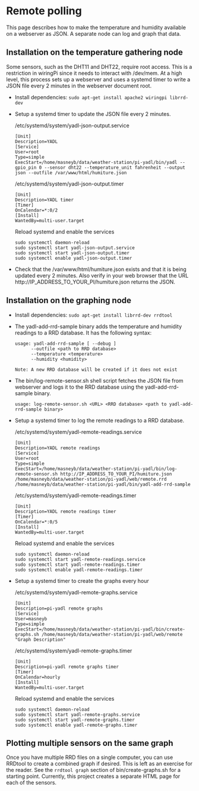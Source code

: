 # Remote polling

This page describes how to make the temperature and humidity available
on a webserver as JSON. A separate node can log and graph that data.


## Installation on the temperature gathering node

Some sensors, such as the DHT11 and DHT22, require root access. This
is a restriction in wiringPi since it needs to interact with /dev/mem.
At a high level, this process sets up a webserver and uses a systemd
timer to write a JSON file every 2 minutes in the webserver document
root.

* Install dependencies: `sudo apt-get install apache2 wiringpi librrd-dev`

* Setup a systemd timer to update the JSON file every 2 minutes.

  /etc/systemd/system/yadl-json-output.service

      [Unit]
      Description=YADL
      [Service]
      User=root
      Type=simple
      ExecStart=/home/masneyb/data/weather-station/pi-yadl/bin/yadl --gpio_pin 0 --sensor dht22 --temperature_unit fahrenheit --output json --outfile /var/www/html/humiture.json

  /etc/systemd/system/yadl-json-output.timer

      [Unit]
      Description=YADL timer
      [Timer]
      OnCalendar=*:0/2
      [Install]
      WantedBy=multi-user.target

  Reload systemd and enable the services

      sudo systemctl daemon-reload
      sudo systemctl start yadl-json-output.service
      sudo systemctl start yadl-json-output.timer
      sudo systemctl enable yadl-json-output.timer

* Check that the /var/www/html/humiture.json exists and that it is being updated
  every 2 minutes. Also verify in your web browser that the URL
  http://IP_ADDRESS_TO_YOUR_PI/humiture.json returns the JSON.


## Installation on the graphing node

* Install dependencies: `sudo apt-get install librrd-dev rrdtool`

* The yadl-add-rrd-sample binary adds the temperature and humidity readings to a
  RRD database. It has the following syntax:

      usage: yadl-add-rrd-sample [ --debug ]
      		--outfile <path to RRD database>
      		--temperature <temperature>
      		--humidity <humidity>
      
      Note: A new RRD database will be created if it does not exist

* The bin/log-remote-sensor.sh shell script fetches the JSON file from
  webserver and logs it to the RRD database using the
  yadl-add-rrd-sample binary.

      usage: log-remote-sensor.sh <URL> <RRD database> <path to yadl-add-rrd-sample binary>

* Setup a systemd timer to log the remote readings to a RRD database.

  /etc/systemd/system/yadl-remote-readings.service

      [Unit]
      Description=YADL remote readings
      [Service]
      User=root
      Type=simple
      ExecStart=/home/masneyb/data/weather-station/pi-yadl/bin/log-remote-sensor.sh http://IP_ADDRESS_TO_YOUR_PI/humiture.json /home/masneyb/data/weather-station/pi-yadl/web/remote.rrd /home/masneyb/data/weather-station/pi-yadl/bin/yadl-add-rrd-sample

  /etc/systemd/system/yadl-remote-readings.timer

      [Unit]
      Description=YADL remote readings timer
      [Timer]
      OnCalendar=*:0/5
      [Install]
      WantedBy=multi-user.target

  Reload systemd and enable the services

      sudo systemctl daemon-reload
      sudo systemctl start yadl-remote-readings.service
      sudo systemctl start yadl-remote-readings.timer
      sudo systemctl enable yadl-remote-readings.timer

* Setup a systemd timer to create the graphs every hour

  /etc/systemd/system/yadl-remote-graphs.service

      [Unit]
      Description=pi-yadl remote graphs
      [Service]
      User=masneyb
      Type=simple
      ExecStart=/home/masneyb/data/weather-station/pi-yadl/bin/create-graphs.sh /home/masneyb/data/weather-station/pi-yadl/web/remote "Graph Description"

  /etc/systemd/system/yadl-remote-graphs.timer

      [Unit]
      Description=pi-yadl remote graphs timer
      [Timer]
      OnCalendar=hourly
      [Install]
      WantedBy=multi-user.target

  Reload systemd and enable the services

      sudo systemctl daemon-reload
      sudo systemctl start yadl-remote-graphs.service
      sudo systemctl start yadl-remote-graphs.timer
      sudo systemctl enable yadl-remote-graphs.timer


## Plotting multiple sensors on the same graph

Once you have multiple RRD files on a single computer, you can use RRDtool to create
a combined graph if desired. This is left as an exercise for the reader. See the
`rrdtool graph` section of bin/create-graphs.sh for a starting point. Currently, this
project creates a separate HTML page for each of the sensors.

